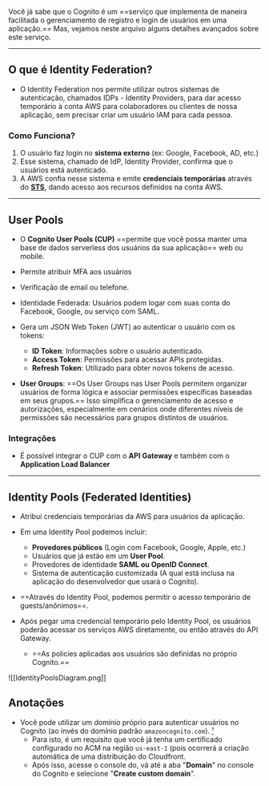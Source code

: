 Você já sabe que o Cognito é um ==serviço que implementa de maneira facilitada o gerenciamento de registro e login de usuários em uma aplicação.== Mas, vejamos neste arquivo alguns detalhes avançados sobre este serviço.
___
## O que é Identity Federation?
- O Identity Federation nos permite utilizar outros sistemas de autenticação, chamados IDPs - Identity Providers, para dar acesso temporário à conta AWS para colaboradores ou clientes de nossa aplicação, sem precisar criar um usuário IAM para cada pessoa.
### Como Funciona?
1. O usuário faz login no **sistema externo** (ex: Google, Facebook, AD, etc.)
2. Esse sistema, chamado de IdP, Identity Provider, confirma que o usuários está autenticado.
3. A AWS confia nesse sistema e emite **credenciais temporárias** através do [**STS**](STS.md), dando acesso aos recursos definidos na conta AWS.

___
## User Pools
- O **Cognito User Pools (CUP)** ==permite que você possa manter uma base de dados serverless dos usuários da sua aplicação== web ou mobile.

- Permite atribuir MFA aos usuários

- Verificação de email ou telefone.

- Identidade Federada: Usuários podem logar com suas conta do Facebook, Google, ou serviço com SAML.

- Gera um JSON Web Token (JWT) ao autenticar o usuário com os tokens:
	- **ID Token**: Informações sobre o usuário autenticado.
	- **Access Token**: Permissões para acessar APIs protegidas.
	- **Refresh Token**: Utilizado para obter novos tokens de acesso.

- **User Groups**: ==Os User Groups nas User Pools permitem organizar usuários de forma lógica e associar permissões específicas baseadas em seus grupos.== Isso simplifica o gerenciamento de acesso e autorizações, especialmente em cenários onde diferentes níveis de permissões são necessários para grupos distintos de usuários.

### Integrações
- É possível integrar o CUP com o **API Gateway** e também com o **Application Load Balancer**

___
## Identity Pools (Federated Identities)
- Atribui credenciais temporárias da AWS para usuários da aplicação.

- Em uma Identity Pool podemos incluir:
	- **Provedores públicos** (Login com Facebook, Google, Apple, etc.)
	- Usuários que já estão em um **User Pool**.
	- Provedores de identidade **SAML ou OpenID Connect**.
	- Sistema de autenticação customizada (A qual está inclusa na aplicação do desenvolvedor que usará o Cognito).

- ==Através do Identity Pool, podemos permitir o acesso temporário de guests/anônimos==.

- Após pegar uma credencial temporário pelo Identity Pool, os usuários poderão acessar os serviços AWS diretamente, ou então através do API Gateway.
	- ==As policies aplicadas aos usuários são definidas no próprio Cognito.==

![[IdentityPoolsDiagram.png]]

## Anotações
- Você pode utilizar um domínio próprio para autenticar usuários no Cognito (ao invés do domínio padrão `amazoncognito.com`). [¹](https://docs.aws.amazon.com/cognito/latest/developerguide/cognito-user-pools-add-custom-domain.html#cognito-user-pools-add-custom-domain-console-step-1)
	- Para isto, é um requisito que você já tenha um certificado configurado no ACM na região `us-east-1` (pois ocorrerá a criação automática de uma distribuição do Cloudfront.
	- Após isso, acesse o console do, vá até a aba "**Domain**" no console do Cognito e selecione "**Create custom domain**".